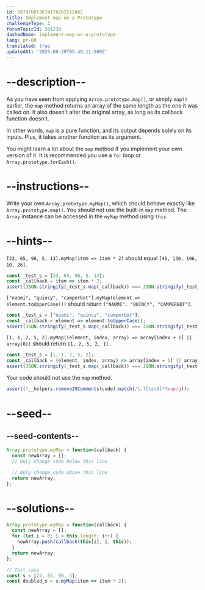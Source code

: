 ```yaml
---
id: 587d7b8f367417b2b2512b62
title: Implement map on a Prototype
challengeType: 1
forumTopicId: 301230
dashedName: implement-map-on-a-prototype
lang: pt-BR
translated: true
updatedAt: '2025-09-29T05:49:11.500Z'
---
```


# --description--

As you have seen from applying `Array.prototype.map()`, or simply `map()` earlier, the `map` method returns an array of the same length as the one it was called on. It also doesn't alter the original array, as long as its callback function doesn't.

In other words, `map` is a pure function, and its output depends solely on its inputs. Plus, it takes another function as its argument.

You might learn a lot about the `map` method if you implement your own version of it. It is recommended you use a `for` loop or `Array.prototype.forEach()`.

# --instructions--

Write your own `Array.prototype.myMap()`, which should behave exactly like `Array.prototype.map()`. You should not use the built-in `map` method. The `Array` instance can be accessed in the `myMap` method using `this`.

# --hints--

`[23, 65, 98, 5, 13].myMap(item => item * 2)` should equal `[46, 130, 196, 10, 26]`.

```js
const _test_s = [23, 65, 98, 5, 13];
const _callback = item => item * 2;
assert(JSON.stringify(_test_s.map(_callback)) === JSON.stringify(_test_s.myMap(_callback)));
```

`["naomi", "quincy", "camperbot"].myMap(element => element.toUpperCase())` should return `["NAOMI", "QUINCY", "CAMPERBOT"]`.

```js
const _test_s = ["naomi", "quincy", "camperbot"];
const _callback = element => element.toUpperCase();
assert(JSON.stringify(_test_s.map(_callback)) === JSON.stringify(_test_s.myMap(_callback)));
```

`[1, 1, 2, 5, 2].myMap((element, index, array) => array[index + 1] || array[0])` should return `[1, 2, 5, 2, 1]`.

```js
const _test_s = [1, 1, 2, 5, 2];
const _callback = (element, index, array) => array[index + 1] || array[0];
assert(JSON.stringify(_test_s.map(_callback)) === JSON.stringify(_test_s.myMap(_callback)));
```

Your code should not use the `map` method.

```js
assert(!__helpers.removeJSComments(code).match(/\.?[\s\S]*?map/g));
```

# --seed--

## --seed-contents--

```js
Array.prototype.myMap = function(callback) {
  const newArray = [];
  // Only change code below this line

  // Only change code above this line
  return newArray;
};
```

# --solutions--

```js
Array.prototype.myMap = function(callback) {
  const newArray = [];
  for (let i = 0; i < this.length; i++) {
    newArray.push(callback(this[i], i, this));
  }
  return newArray;
};

// Test case
const s = [23, 65, 98, 5];
const doubled_s = s.myMap(item => item * 2);
```
